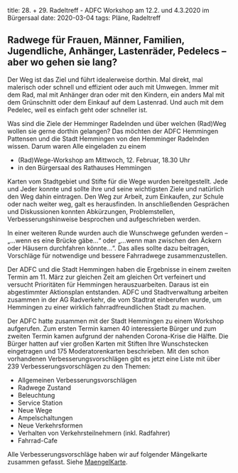 title: 28. + 29. Radeltreff - ADFC Workshop am 12.2. und 4.3.2020 im Bürgersaal
date: 2020-03-04
tags: Pläne, Radeltreff

## Radwege für Frauen, Männer, Familien, Jugendliche, Anhänger, Lastenräder, Pedelecs – aber wo gehen sie lang?

Der Weg ist das Ziel und führt idealerweise dorthin. Mal direkt, mal malerisch oder schnell und effizient oder auch mit Umwegen. Immer mit dem Rad, mal mit Anhänger dran oder mit den Kindern, ein anders Mal mit dem Grünschnitt oder dem Einkauf auf dem Lastenrad. Und auch mit dem Pedelec, weil es einfach geht oder schneller ist.

Was sind die Ziele der Hemminger Radelnden und über welchen (Rad)Weg wollen sie gerne dorthin gelangen? Das möchten der ADFC Hemmingen Pattensen und die Stadt Hemmingen von den Hemminger Radelnden wissen. Darum waren Alle eingeladen zu einem

- (Rad)Wege-Workshop am Mittwoch, 12. Februar, 18.30 Uhr
- in den Bürgersaal des Rathauses Hemmingen

Karten vom Stadtgebiet und Stifte für die Wege wurden bereitgestellt. Jede und Jeder konnte und sollte ihre und seine wichtigsten Ziele und natürlich den Weg dahin eintragen. Den Weg zur Arbeit, zum Einkaufen, zur Schule oder nach weiter weg, galt es herausfinden. In anschließenden Gesprächen und Diskussionen konnten Abkürzungen, Problemstellen, Verbesserungshinweise besprochen und aufgeschrieben werden.

In einer weiteren Runde wurden auch die Wunschwege gefunden werden – „…wenn es eine Brücke gäbe…“ oder „…wenn man zwischen den Äckern oder Häusern durchfahren könnte…“. Das alles sollte dazu beitragen, Vorschläge für notwendige und bessere Fahrradwege zusammenzustellen. 

Der ADFC und die Stadt Hemmingen haben die Ergebnisse in einem zweiten Termin am 11. März zur gleichen Zeit am gleichen Ort verfeinert und versucht Prioritäten für Hemmingen herauszuarbeiten. Daraus ist ein abgestimmter Aktionsplan entstanden. ADFC und Stadtverwaltung arbeiten zusammen in der AG Radverkehr, die vom Stadtrat einberufen wurde, um Hemmingen zu einer wirklich fahrradfreundlichen Stadt zu machen.

Der ADFC hatte zusammen mit der Stadt Hemmingen zu einem Workshop aufgerufen. Zum ersten Termin kamen 40 interessierte Bürger und zum zweiten Termin kamen aufgrund der nahenden Corona-Krise die Hälfte. Die Bürger hatten auf vier großen Karten mit Stiften Ihre Wunschstecken eingetragen und 175 Moderatorenkarten beschrieben. Mit den schon vorhandenen Verbesserungsvorschlägen gibt es jetzt eine Liste mit über 239 Verbesserungsvorschlägen zu den Themen:

- Allgemeinen Verbesserungsvorschlägen
- Radwege Zustand
- Beleuchtung
- Service Station
- Neue Wege
- Ampelschaltungen
- Neue Verkehrsformen
- Verhalten von Verkehrsteilnehmern (inkl. Radfahrer)
- Fahrrad-Cafe

Alle Verbesserungsvorschläge haben wir auf folgender Mängelkarte zusammen gefasst. Siehe [MaengelKarte](https://adfc-hemmingen-pattensen.github.io/MaengelKarte/).

